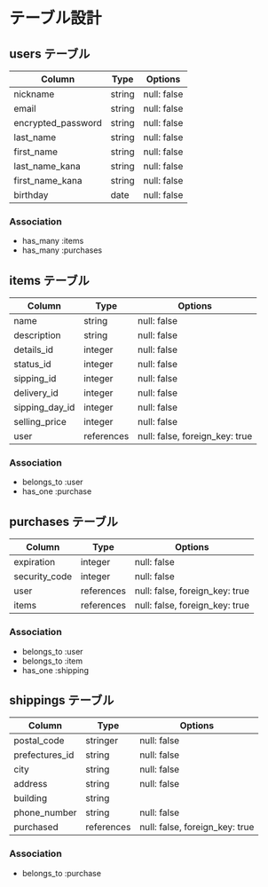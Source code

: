 # テーブル設計

## users テーブル

| Column                | Type    | Options     |
| --------------------- | --------| ----------- |
| nickname              | string  | null: false |
| email                 | string  | null: false |
| encrypted_password    | string  | null: false |
| last_name             | string  | null: false |
| first_name            | string  | null: false |
| last_name_kana        | string  | null: false |
| first_name_kana       | string  | null: false |
| birthday              | date    | null: false |

### Association

- has_many :items
- has_many :purchases

## items テーブル

| Column         | Type       | Options                        |
| -------------- | ---------- | ------------------------------ |
| name           | string     | null: false                    |
| description    | string     | null: false                    |
| details_id     | integer    | null: false                    |
| status_id      | integer    | null: false                    |
| sipping_id     | integer    | null: false                    |
| delivery_id    | integer    | null: false                    |
| sipping_day_id | integer    | null: false                    |
| selling_price  | integer    | null: false                    |
| user           | references | null: false, foreign_key: true |

### Association

- belongs_to :user
- has_one    :purchase

## purchases テーブル

| Column           | Type       | Options                        |
| ---------------- | ---------- | ------------------------------ |
| expiration       | integer    | null: false                    |
| security_code    | integer    | null: false                    |
| user             | references | null: false, foreign_key: true |
| items            | references | null: false, foreign_key: true |

### Association

- belongs_to :user
- belongs_to :item
- has_one    :shipping

## shippings テーブル

| Column        | Type       | Options                        |
| ------------- | ---------- | ------------------------------ |
| postal_code   | stringer   | null: false                    |
| prefectures_id| string     | null: false                    |
| city          | string     | null: false                    |
| address       | string     | null: false                    |
| building      | string     |                                |
| phone_number  | string     | null: false                    |
| purchased     | references | null: false, foreign_key: true |

### Association

- belongs_to :purchase